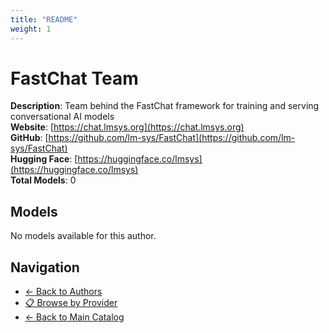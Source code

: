 ```yaml
---
title: "README"
weight: 1
---
```

# FastChat Team

**Description**: Team behind the FastChat framework for training and serving conversational AI models  
**Website**: [https://chat.lmsys.org](https://chat.lmsys.org)  
**GitHub**: [https://github.com/lm-sys/FastChat](https://github.com/lm-sys/FastChat)  
**Hugging Face**: [https://huggingface.co/lmsys](https://huggingface.co/lmsys)  
**Total Models**: 0

## Models

No models available for this author.

## Navigation

- [← Back to Authors](../README.md)
- [📋 Browse by Provider](../../providers/README.md)
- [← Back to Main Catalog](../../README.md)
